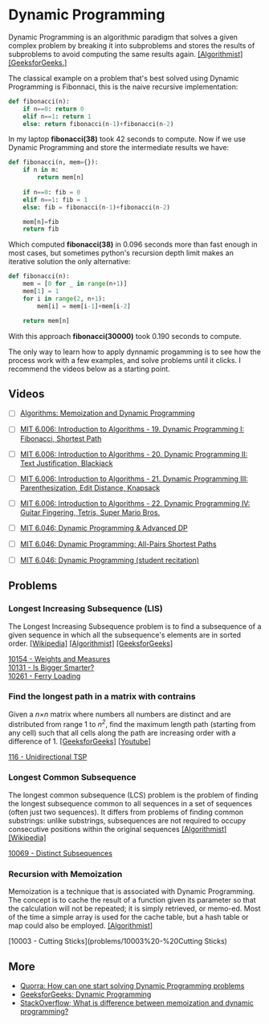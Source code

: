 # Dynamic Programming

Dynamic Programming is an algorithmic paradigm that solves a given complex problem 
by breaking it into subproblems and stores the results of subproblems to avoid computing 
the same results again.
[\[Algorithmist\]](http://www.algorithmist.com/index.php/Dynamic_Programming)
[\[GeeksforGeeks.\]](http://www.geeksforgeeks.org/dynamic-programming-set-1/)  


The classical example on a problem that's best solved using Dynamic Programming is 
Fibonnaci, this is the naive recursive implementation:

```python
def fibonacci(n):
	if n==0: return 0
	elif n==1: return 1
	else: return fibonacci(n-1)+fibonacci(n-2)

```

In my laptop **fibonacci(38)** took 42 seconds to compute. Now if we use Dynamic Programming and 
store the intermediate results we have:

```python
def fibonacci(n, mem={}):
    if n in m:
        return mem[n]
    
    if n==0: fib = 0
    elif n==1: fib = 1
    else: fib = fibonacci(n-1)+fibonacci(n-2)

    mem[n]=fib
    return fib

```

Which computed **fibonacci(38)** in 0.096 seconds more than fast enough in most cases, but sometimes
python's recursion depth limit makes an iterative solution the only alternative:

```python
def fibonacci(n):
	mem = [0 for _ in range(n+1)]
	mem[1] = 1
	for i in range(2, n+1):
		mem[i] = mem[i-1]+mem[i-2]

	return mem[n]
```

With this approach **fibonacci(30000)** took 0.190 seconds to compute.  


The only way to learn how to apply dynnamic progamming is to see how the process work with a few examples, 
and solve problems until it clicks. I recommend the videos below as a starting point.


## Videos

- [ ] [Algorithms: Memoization and Dynamic Programming](https://www.youtube.com/watch?v=P8Xa2BitN3I)  
- [ ] [MIT 6.006: Introduction to Algorithms - 19. Dynamic Programming I: Fibonacci, Shortest Path](https://www.youtube.com/watch?v=OQ5jsbhAv_M)  
- [ ] [MIT 6.006: Introduction to Algorithms - 20. Dynamic Programming II: Text Justification, Blackjack](https://www.youtube.com/watch?v=ENyox7kNKeY)  
- [ ] [MIT 6.006: Introduction to Algorithms - 21. Dynamic Programming III: Parenthesization, Edit Distance, Knapsack](https://www.youtube.com/watch?v=ocZMDMZwhCY)  
- [ ] [MIT 6.006: Introduction to Algorithms - 22. Dynamic Programming IV: Guitar Fingering, Tetris, Super Mario Bros.](https://www.youtube.com/watch?v=tp4_UXaVyx8)  
- [ ] [MIT 6.046: Dynamic Programming & Advanced DP](https://www.youtube.com/watch?v=Tw1k46ywN6E&index=14&list=PLUl4u3cNGP6317WaSNfmCvGym2ucw3oGp)
- [ ] [MIT 6.046: Dynamic Programming: All-Pairs Shortest Paths](https://www.youtube.com/watch?v=NzgFUwOaoIw&list=PLUl4u3cNGP6317WaSNfmCvGym2ucw3oGp&index=15)
- [ ] [MIT 6.046: Dynamic Programming (student recitation)](https://www.youtube.com/watch?v=krZI60lKPek&list=PLUl4u3cNGP6317WaSNfmCvGym2ucw3oGp&index=12)


## Problems

### Longest Increasing Subsequence (LIS)

The Longest Increasing Subsequence problem is to find a subsequence of a given sequence 
in which all the subsequence's elements are in sorted order.
[\[Wikipedia\]](https://en.wikipedia.org/wiki/Longest_increasing_subsequence)
[\[Algorithmist\]](http://www.algorithmist.com/index.php/Longest_Increasing_Subsequence)
[\[GeeksforGeeks\]](http://www.geeksforgeeks.org/dynamic-programming-set-3-longest-increasing-subsequence/)  

[10154 - Weights and Measures](problems/10154%20-%20Weights%20and%20Measures)  
[10131 - Is Bigger Smarter?](problems/10131%20-%20Is%20Bigger%20Smarter%3F)  
[10261 - Ferry Loading](problems/10261%20-%20Ferry%20Loading)


### Find the longest path in a matrix with contrains

Given a *n×n* matrix where numbers all numbers are distinct and are distributed from range 1 to *n<sup>2</sup>*, 
find the maximum length path (starting from any cell) such that all cells along the path are 
increasing order with a difference of 1.
[\[GeeksforGeeks\]](http://www.geeksforgeeks.org/find-the-longest-path-in-a-matrix-with-given-constraints/)
[\[Youtube\]](https://www.youtube.com/watch?v=lBRtnuxg-gU)  

[116 - Unidirectional TSP](problems/116%20-%20Unidirectional%20TSP)


### Longest Common Subsequence

The longest common subsequence (LCS) problem is the problem of finding the longest subsequence common to all 
sequences in a set of sequences (often just two sequences). It differs from problems of finding common substrings: 
unlike substrings, subsequences are not required to occupy consecutive positions within the original sequences
[\[Algorithmist\]](http://www.algorithmist.com/index.php/Longest_Common_Subsequence)
[\[Wikipedia\]](https://en.wikipedia.org/wiki/Longest_common_subsequence_problem)  

[10069 - Distinct Subsequences](problems/10069%20-%20Distinct%20Subsequences)  


### Recursion with Memoization

Memoization is a technique that is associated with Dynamic Programming. The concept is to cache the result 
of a function given its parameter so that the calculation will not be repeated; it is simply retrieved, 
or memo-ed. Most of the time a simple array is used for the cache table, but a hash table or map 
could also be employed. [\[Algorithmist\]](http://www.algorithmist.com/index.php/Memoization)  

[10003 - Cutting Sticks](problems/10003%20-%20Cutting Sticks) 



## More

- [Quorra: How can one start solving Dynamic Programming problems](https://www.quora.com/How-can-one-start-solving-Dynamic-Programming-problems)
- [GeeksforGeeks: Dynamic Programming](http://www.geeksforgeeks.org/fundamentals-of-algorithms/#DynamicProgramming)
- [StackOverflow; What is difference between memoization and dynamic programming?](http://stackoverflow.com/questions/6184869/what-is-difference-between-memoization-and-dynamic-programming)

